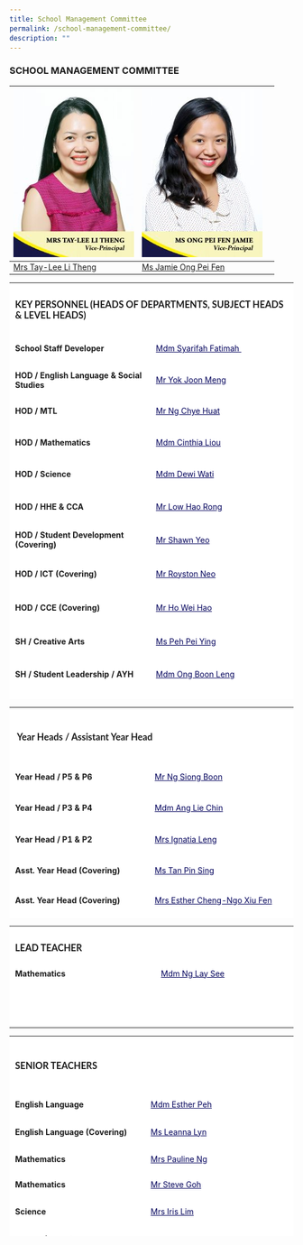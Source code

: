```yaml
---
title: School Management Committee
permalink: /school-management-committee/
description: ""
---
```

### SCHOOL MANAGEMENT COMMITTEE



|![](/images/Mrs-Tay-Lee-Li-Theng-214x300.jpg) | ![](/images/Ms-Ong-Pei-Fen-Jamie-214x300.jpg) |  |
| --- | ---| --- |
 | [Mrs Tay-Lee Li Theng](mailto:Lee_Li_Theng@schools.gov.sg) | [Ms Jamie Ong Pei Fen](mailto:Jamie_ONG@schools.gov.sg) |

<table style="box-sizing: inherit; border-collapse: collapse; border-spacing: 0px; max-width: 100%; height: 739px; width: 867.982px; background-color: rgb(255, 255, 255);" cellpadding="0" cellspacing="0" width="99.9985%" border="0" class="inner-table"><tbody style="box-sizing: inherit;"><tr style="box-sizing: inherit; background: rgb(255, 255, 255); height: 22px;"><td style="box-sizing: inherit; padding: 5px 10px; width: 858.008px; height: 22px;" colspan="2" class="xl65"><h3 style="box-sizing: inherit; font-family: Lato, sans-serif;"><strong style="box-sizing: inherit; font-weight: bold;">KEY PERSONNEL (HEADS OF DEPARTMENTS, SUBJECT HEADS &amp; LEVEL HEADS)</strong></h3></td></tr><tr style="box-sizing: inherit; background: rgb(230, 230, 230); height: 47px;"><td style="box-sizing: inherit; padding: 5px 10px; width: 407.187px; height: 47px; background-color: rgb(255, 255, 255);"><strong style="box-sizing: inherit; font-weight: bold;">School Staff Developer</strong></td><td style="box-sizing: inherit; padding: 5px 10px; width: 450.82px; height: 47px; background-color: rgb(255, 255, 255);"><a style="box-sizing: inherit; background-color: transparent; transition: all 0.25s ease-in-out 0s; text-decoration: underline; color: rgb(1, 0, 91);" href="mailto:syarifah_fatimah@moe.edu.sg">Mdm Syarifah Fatimah&nbsp;</a></td></tr><tr style="box-sizing: inherit; background: rgb(255, 255, 255); height: 45px;"><td style="box-sizing: inherit; padding: 5px 10px; width: 407.187px; height: 45px; background-color: rgb(255, 255, 255);"><strong style="box-sizing: inherit; font-weight: bold;">HOD / English Language &amp; Social Studies</strong></td><td style="box-sizing: inherit; padding: 5px 10px; width: 450.82px; height: 45px; background-color: rgb(255, 255, 255);"><a style="box-sizing: inherit; background-color: transparent; transition: all 0.25s ease-in-out 0s; text-decoration: underline; color: rgb(1, 0, 91);" href="mailto:yok_joon_meng@moe.edu.sg">Mr Yok Joon Meng</a></td></tr><tr style="box-sizing: inherit; background: rgb(230, 230, 230); height: 45px;"><td style="box-sizing: inherit; padding: 5px 10px; width: 407.187px; height: 45px; background-color: rgb(255, 255, 255);"><strong style="box-sizing: inherit; font-weight: bold;">HOD / MTL</strong></td><td style="box-sizing: inherit; padding: 5px 10px; width: 450.82px; height: 45px; background-color: rgb(255, 255, 255);"><a style="box-sizing: inherit; background-color: transparent; transition: all 0.25s ease-in-out 0s; text-decoration: underline; color: rgb(1, 0, 91);" href="mailto:ng_chye_huat@moe.edu.sg">Mr Ng Chye Huat</a></td></tr><tr style="box-sizing: inherit; background: rgb(255, 255, 255); height: 46px;"><td style="box-sizing: inherit; padding: 5px 10px; width: 407.187px; height: 46px; background-color: rgb(255, 255, 255);"><strong style="box-sizing: inherit; font-weight: bold;">HOD / Mathematics</strong></td><td style="box-sizing: inherit; padding: 5px 10px; width: 450.82px; height: 46px; background-color: rgb(255, 255, 255);"><a style="box-sizing: inherit; background-color: transparent; transition: all 0.25s ease-in-out 0s; text-decoration: underline; color: rgb(1, 0, 91);" href="mailto:liou_chew_yoong@moe.edu.sg">Mdm Cinthia Liou</a></td></tr><tr style="box-sizing: inherit; background: rgb(230, 230, 230); height: 47px;"><td style="box-sizing: inherit; padding: 5px 10px; width: 407.187px; height: 47px; background-color: rgb(255, 255, 255);"><strong style="box-sizing: inherit; font-weight: bold;">HOD / Science</strong></td><td style="box-sizing: inherit; padding: 5px 10px; width: 450.82px; height: 47px; background-color: rgb(255, 255, 255);"><a style="box-sizing: inherit; background-color: transparent; transition: all 0.25s ease-in-out 0s; text-decoration: underline; color: rgb(1, 0, 91);" href="mailto:dewi_wati_rahmat@moe.edu.sg">Mdm Dewi Wati</a></td></tr><tr style="box-sizing: inherit; background: rgb(255, 255, 255); height: 48px;"><td style="box-sizing: inherit; padding: 5px 10px; width: 407.187px; height: 48px; background-color: rgb(255, 255, 255);"><strong style="box-sizing: inherit; font-weight: bold;">HOD / HHE &amp; CCA</strong></td><td style="box-sizing: inherit; padding: 5px 10px; width: 450.82px; height: 48px; background-color: rgb(255, 255, 255);"><a style="box-sizing: inherit; background-color: transparent; transition: all 0.25s ease-in-out 0s; text-decoration: underline; color: rgb(1, 0, 91);" href="mailto:low_kok_chiah@moe.edu.sg">Mr Low Hao Rong</a></td></tr><tr style="box-sizing: inherit; background: rgb(230, 230, 230); height: 50px;"><td style="box-sizing: inherit; padding: 5px 10px; width: 407.187px; height: 50px; background-color: rgb(255, 255, 255);"><strong style="box-sizing: inherit; font-weight: bold;">HOD / Student Development (Covering)</strong></td><td style="box-sizing: inherit; padding: 5px 10px; width: 450.82px; height: 50px; background-color: rgb(255, 255, 255);"><a style="box-sizing: inherit; background-color: transparent; transition: all 0.25s ease-in-out 0s; text-decoration: underline; color: rgb(1, 0, 91);" href="mailto:yeo_chi_kin_shawn@moe.edu.sg">Mr Shawn Yeo</a></td></tr><tr style="box-sizing: inherit; background: rgb(255, 255, 255); height: 50px;"><td style="box-sizing: inherit; padding: 5px 10px; width: 407.187px; height: 50px; background-color: rgb(255, 255, 255);"><strong style="box-sizing: inherit; font-weight: bold;">HOD / ICT (Covering)</strong></td><td style="box-sizing: inherit; padding: 5px 10px; width: 450.82px; height: 50px; background-color: rgb(255, 255, 255);"><a style="box-sizing: inherit; background-color: transparent; transition: all 0.25s ease-in-out 0s; text-decoration: underline; color: rgb(1, 0, 91);" href="mailto:Royston_Neo_Li_Ren@moe.edu.sg">Mr Royston Neo</a></td></tr><tr style="box-sizing: inherit; background: rgb(230, 230, 230); height: 50px;"><td style="box-sizing: inherit; padding: 5px 10px; width: 407.187px; height: 50px; background-color: rgb(255, 255, 255);"><strong style="box-sizing: inherit; font-weight: bold;">HOD / CCE (Covering)</strong></td><td style="box-sizing: inherit; padding: 5px 10px; width: 450.82px; height: 50px; background-color: rgb(255, 255, 255);"><a style="box-sizing: inherit; background-color: transparent; transition: all 0.25s ease-in-out 0s; text-decoration: underline; color: rgb(1, 0, 91);" href="mailto:ho_wei_hao@moe.edu.sg"><span style="box-sizing: inherit;" id="cloak220af62f590afa6c1747480382569a8b">Mr Ho Wei Hao</span></a></td></tr><tr style="box-sizing: inherit; background: rgb(255, 255, 255); height: 51px;"><td style="box-sizing: inherit; padding: 5px 10px; width: 407.187px; height: 51px; background-color: rgb(255, 255, 255);"><strong style="box-sizing: inherit; font-weight: bold;">SH / Creative Arts</strong></td><td style="box-sizing: inherit; padding: 5px 10px; width: 450.82px; height: 51px; background-color: rgb(255, 255, 255);"><a style="box-sizing: inherit; background-color: transparent; transition: all 0.25s ease-in-out 0s; text-decoration: underline; color: rgb(1, 0, 91);" href="mailto:peh_pei_ying@moe.edu.sg">Ms Peh Pei Ying</a></td></tr><tr style="box-sizing: inherit; background: rgb(230, 230, 230); height: 10px;"><td style="box-sizing: inherit; padding: 5px 10px; width: 407.187px; height: 10px; background-color: rgb(255, 255, 255);"><p style="box-sizing: inherit; font-size: 1em;"><strong style="box-sizing: inherit; font-weight: bold;">SH / Student Leadership / AYH </strong></p></td><td style="box-sizing: inherit; padding: 5px 10px; width: 450.82px; height: 10px; background-color: rgb(255, 255, 255);"><p style="box-sizing: inherit; font-size: 1em;"><a style="box-sizing: inherit; background-color: transparent; transition: all 0.25s ease-in-out 0s; text-decoration: underline; color: rgb(1, 0, 91);" href="mailto:ong_boon_leng@moe.edu.sg">Mdm Ong Boon Leng</a></p></td></tr><tr style="box-sizing: inherit; background: rgb(255, 255, 255); height: 47px;"><td style="box-sizing: inherit; padding: 5px 10px; width: 407.187px; height: 47px; background-color: rgb(255, 255, 255);"><strong style="box-sizing: inherit; font-weight: bold;">SH/CCE (Covering)</strong></td><td style="box-sizing: inherit; padding: 5px 10px; width: 450.82px; height: 47px; background-color: rgb(255, 255, 255);"><a style="box-sizing: inherit; background-color: transparent; transition: all 0.25s ease-in-out 0s; text-decoration: underline; color: rgb(1, 0, 91);" href="mailto:tan_xin_hui_shelwyn@moe.edu.sg">Ms Shelwyn Tan</a></td></tr><tr style="box-sizing: inherit; background: rgb(230, 230, 230); height: 23px;"><td style="box-sizing: inherit; padding: 5px 10px; width: 407.187px; height: 23px; background-color: rgb(255, 255, 255);"><p style="box-sizing: inherit; font-size: 1em;"><strong style="box-sizing: inherit; font-weight: bold;">LH / English Language&nbsp;</strong></p></td><td style="box-sizing: inherit; padding: 5px 10px; width: 450.82px; height: 23px; background-color: rgb(255, 255, 255);"><p style="box-sizing: inherit; font-size: 1em;"><a style="box-sizing: inherit; background-color: transparent; transition: all 0.25s ease-in-out 0s; text-decoration: underline; color: rgb(1, 0, 91);" href="mailto:tan_eng_ling_catherine@moe.edu.sg">Mdm Catherine Tan</a></p></td></tr><tr style="box-sizing: inherit; background: rgb(255, 255, 255); height: 49px;"><td style="box-sizing: inherit; padding: 5px 10px; width: 407.187px; height: 49px; background-color: rgb(255, 255, 255);"><strong style="box-sizing: inherit; font-weight: bold;">LH / Chinese Language &amp; Culture</strong></td><td style="box-sizing: inherit; padding: 5px 10px; width: 450.82px; height: 49px; background-color: rgb(255, 255, 255);"><a style="box-sizing: inherit; background-color: transparent; transition: all 0.25s ease-in-out 0s; text-decoration: underline; color: rgb(1, 0, 91);" href="mailto:cai_hanfeng@moe.edu.sg">Mr Cai Hanfeng</a></td></tr><tr style="box-sizing: inherit; background: rgb(230, 230, 230); height: 43px;"><td style="box-sizing: inherit; padding: 5px 10px; width: 407.187px; height: 43px; background-color: rgb(255, 255, 255);"><strong style="box-sizing: inherit; font-weight: bold;">LH / Math </strong></td><td style="box-sizing: inherit; padding: 5px 10px; width: 450.82px; height: 43px; background-color: rgb(255, 255, 255);"><a style="box-sizing: inherit; background-color: transparent; transition: all 0.25s ease-in-out 0s; text-decoration: underline; color: rgb(1, 0, 91);" href="mailto:phang_yan_fen@moe.edu.sg">Mdm Chloe Phang</a></td></tr><tr style="box-sizing: inherit; background: rgb(255, 255, 255); height: 22px;"><td style="box-sizing: inherit; padding: 5px 10px; width: 407.187px; height: 22px; background-color: rgb(255, 255, 255);">&nbsp;</td><td style="box-sizing: inherit; padding: 5px 10px; width: 450.82px; height: 22px; background-color: rgb(255, 255, 255);">&nbsp;</td></tr><tr style="box-sizing: inherit; background: rgb(230, 230, 230); height: 22px;"><td style="box-sizing: inherit; padding: 5px 10px; width: 407.187px; height: 22px; background-color: rgb(255, 255, 255);">&nbsp;</td><td style="box-sizing: inherit; padding: 5px 10px; width: 450.82px; height: 22px; background-color: rgb(255, 255, 255);">&nbsp;</td></tr><tr style="box-sizing: inherit; background: rgb(255, 255, 255); height: 22px;"><td style="box-sizing: inherit; padding: 5px 10px; width: 407.187px; height: 22px; background-color: rgb(255, 255, 255);">&nbsp;</td><td style="box-sizing: inherit; padding: 5px 10px; width: 450.82px; height: 22px; background-color: rgb(255, 255, 255);">&nbsp;</td></tr></tbody></table>

<table style="box-sizing: inherit; border-collapse: collapse; border-spacing: 0px; max-width: 100%; height: 374px; width: 867.995px; background-color: rgb(255, 255, 255);" cellpadding="0" cellspacing="0" width="100%" border="0" class="inner-table"><tbody style="box-sizing: inherit;"><tr style="box-sizing: inherit; background: rgb(255, 255, 255); height: 86px;"><td style="box-sizing: inherit; padding: 5px 10px; width: 867.995px; height: 86px; background-color: rgb(255, 255, 255);" colspan="2" class="xl65"><h3 style="box-sizing: inherit; font-family: Lato, sans-serif;"><strong style="box-sizing: inherit; font-weight: bold;">&nbsp;Year Heads / Assistant Year Head</strong></h3></td></tr><tr style="box-sizing: inherit; background: rgb(230, 230, 230); height: 44px;"><td style="box-sizing: inherit; padding: 5px 10px; width: 412.37px; height: 44px; background-color: rgb(255, 255, 255);"><strong style="box-sizing: inherit; font-weight: bold;"><b style="box-sizing: inherit; font-weight: bold;">Year Head / P5 &amp; P6</b></strong></td><td style="box-sizing: inherit; padding: 5px 10px; width: 455.625px; height: 44px; background-color: rgb(255, 255, 255);"><a style="box-sizing: inherit; background-color: transparent; transition: all 0.25s ease-in-out 0s; text-decoration: underline; color: rgb(1, 0, 91);" href="mailto:ng_siong_boon@moe.edu.sg">Mr Ng Siong Boon</a></td></tr><tr style="box-sizing: inherit; background: rgb(255, 255, 255); height: 46px;"><td style="box-sizing: inherit; padding: 5px 10px; width: 412.37px; height: 46px; background-color: rgb(255, 255, 255);"><strong style="box-sizing: inherit; font-weight: bold;"><b style="box-sizing: inherit; font-weight: bold;">Year Head / P3 &amp; P4</b></strong></td><td style="box-sizing: inherit; padding: 5px 10px; width: 455.625px; height: 46px; background-color: rgb(255, 255, 255);"><a style="box-sizing: inherit; background-color: transparent; transition: all 0.25s ease-in-out 0s; text-decoration: underline; color: rgb(1, 0, 91);" href="mailto:ang_lie_chin@moe.edu.sg">Mdm Ang Lie Chin</a></td></tr><tr style="box-sizing: inherit; background: rgb(230, 230, 230); height: 45px;"><td style="box-sizing: inherit; padding: 5px 10px; width: 412.37px; height: 45px; background-color: rgb(255, 255, 255);"><strong style="box-sizing: inherit; font-weight: bold;">Year Head / P1 &amp; P2&nbsp;</strong></td><td style="box-sizing: inherit; padding: 5px 10px; width: 455.625px; height: 45px; background-color: rgb(255, 255, 255);"><a style="box-sizing: inherit; background-color: transparent; transition: all 0.25s ease-in-out 0s; text-decoration: underline; color: rgb(1, 0, 91);" href="mailto:wong_thin_wing_ignatia@moe.edu.sg">Mrs Ignatia Leng</a></td></tr><tr style="box-sizing: inherit; background: rgb(255, 255, 255); height: 45px;"><td style="box-sizing: inherit; padding: 5px 10px; width: 412.37px; height: 45px; background-color: rgb(255, 255, 255);"><strong style="box-sizing: inherit; font-weight: bold;"><b style="box-sizing: inherit; font-weight: bold;">Asst. Year Head (Covering)</b></strong></td><td style="box-sizing: inherit; padding: 5px 10px; width: 455.625px; height: 45px; background-color: rgb(255, 255, 255);"><a style="box-sizing: inherit; background-color: transparent; transition: all 0.25s ease-in-out 0s; text-decoration: underline; color: rgb(1, 0, 91);" href="mailto:tan_pin_sing@moe.edu.sg">Ms Tan Pin Sing</a></td></tr><tr style="box-sizing: inherit; background: rgb(230, 230, 230); height: 42px;"><td style="box-sizing: inherit; padding: 5px 10px; width: 412.37px; height: 42px; background-color: rgb(255, 255, 255);"><strong style="box-sizing: inherit; font-weight: bold;"><b style="box-sizing: inherit; font-weight: bold;">Asst. Year Head (Covering)</b></strong></td><td style="box-sizing: inherit; padding: 5px 10px; width: 455.625px; height: 42px; background-color: rgb(255, 255, 255);"><a style="box-sizing: inherit; background-color: transparent; transition: all 0.25s ease-in-out 0s; text-decoration: underline; color: rgb(1, 0, 91);" href="mailto:ngo_xiu_fen@moe.edu.sg">Mrs Esther Cheng-Ngo Xiu Fen</a></td></tr><tr style="box-sizing: inherit; background: rgb(255, 255, 255); height: 22px;"><td style="box-sizing: inherit; padding: 5px 10px; width: 412.37px; height: 22px; background-color: rgb(255, 255, 255);"><strong style="box-sizing: inherit; font-weight: bold;">&nbsp;</strong></td><td style="box-sizing: inherit; padding: 5px 10px; width: 455.625px; height: 22px; background-color: rgb(255, 255, 255);">&nbsp;</td></tr><tr style="box-sizing: inherit; background: rgb(230, 230, 230); height: 22px;"><td style="box-sizing: inherit; padding: 5px 10px; width: 412.37px; height: 22px; background-color: rgb(255, 255, 255);"><strong style="box-sizing: inherit; font-weight: bold;">&nbsp;</strong></td><td style="box-sizing: inherit; padding: 5px 10px; width: 455.625px; height: 22px; background-color: rgb(255, 255, 255);">&nbsp;</td></tr><tr style="box-sizing: inherit; background: rgb(255, 255, 255); height: 22px;"><td style="box-sizing: inherit; padding: 5px 10px; width: 412.37px; height: 22px; background-color: rgb(255, 255, 255);"><strong style="box-sizing: inherit; font-weight: bold;">&nbsp;</strong></td><td style="box-sizing: inherit; padding: 5px 10px; width: 455.625px; height: 22px; background-color: rgb(255, 255, 255);">&nbsp;</td></tr></tbody></table>

<table style="box-sizing: inherit; border-collapse: collapse; border-spacing: 0px; max-width: 100%; width: 867.995px; background-color: rgb(255, 255, 255);" cellpadding="0" cellspacing="0" width="100%" border="0" class="inner-table"><tbody style="box-sizing: inherit;"><tr style="box-sizing: inherit; background: rgb(255, 255, 255);"><td style="box-sizing: inherit; padding: 5px 10px; width: 867.995px; background-color: rgb(255, 255, 255);" height="20" colspan="2" class="xl65"><h3 style="box-sizing: inherit; font-family: Lato, sans-serif;"><strong style="box-sizing: inherit; font-weight: bold;">LEAD TEACHER</strong></h3></td></tr><tr style="box-sizing: inherit; background: rgb(230, 230, 230);"><td style="box-sizing: inherit; padding: 5px 10px; width: 415.951px; background-color: rgb(255, 255, 255);" height="20"><strong style="box-sizing: inherit; font-weight: bold;">Mathematics</strong></td><td style="box-sizing: inherit; padding: 5px 10px; width: 452.044px; background-color: rgb(255, 255, 255);"><a style="box-sizing: inherit; background-color: transparent; transition: all 0.25s ease-in-out 0s; text-decoration: underline; color: rgb(1, 0, 91);" href="mailto:ng_lay_see_a@moe.edu.sg">Mdm Ng Lay See</a></td></tr><tr style="box-sizing: inherit; background: rgb(255, 255, 255);"><td style="box-sizing: inherit; padding: 5px 10px; width: 415.951px; background-color: rgb(255, 255, 255);"><strong style="box-sizing: inherit; font-weight: bold;">&nbsp;</strong></td><td style="box-sizing: inherit; padding: 5px 10px; width: 452.044px; background-color: rgb(255, 255, 255);">&nbsp;</td></tr><tr style="box-sizing: inherit; background: rgb(230, 230, 230);"><td style="box-sizing: inherit; padding: 5px 10px; width: 415.951px; background-color: rgb(255, 255, 255);"><strong style="box-sizing: inherit; font-weight: bold;">&nbsp;</strong></td><td style="box-sizing: inherit; padding: 5px 10px; width: 452.044px; background-color: rgb(255, 255, 255);">&nbsp;</td></tr><tr style="box-sizing: inherit; background: rgb(255, 255, 255);"><td style="box-sizing: inherit; padding: 5px 10px; width: 415.951px; background-color: rgb(255, 255, 255);"><strong style="box-sizing: inherit; font-weight: bold;">&nbsp;</strong></td><td style="box-sizing: inherit; padding: 5px 10px; width: 452.044px; background-color: rgb(255, 255, 255);">&nbsp;</td></tr></tbody></table>

<table style="box-sizing: inherit; border-collapse: collapse; border-spacing: 0px; max-width: 100%; height: 355px; width: 866.953px; background-color: rgb(255, 255, 255);" cellpadding="0" cellspacing="0" width="99.8807%" border="0" class="inner-table"><colgroup style="box-sizing: inherit;"><col style="box-sizing: inherit;" width="64" span="3"></colgroup><tbody style="box-sizing: inherit;"><tr style="box-sizing: inherit; background: rgb(255, 255, 255); height: 86px;"><td style="box-sizing: inherit; padding: 5px 10px; width: 862.812px; height: 86px; background-color: rgb(255, 255, 255);" height="20" colspan="2" class="xl65"><h3 style="box-sizing: inherit; font-family: Lato, sans-serif;"><strong style="box-sizing: inherit; font-weight: bold;">SENIOR TEACHERS</strong></h3></td></tr><tr style="box-sizing: inherit; background: rgb(230, 230, 230); height: 38px;"><td style="box-sizing: inherit; padding: 5px 10px; width: 418.008px; height: 38px; background-color: rgb(255, 255, 255);" height="20"><strong style="box-sizing: inherit; font-weight: bold;">English Language</strong></td><td style="box-sizing: inherit; padding: 5px 10px; width: 444.805px; height: 38px; background-color: rgb(255, 255, 255);"><a style="box-sizing: inherit; background-color: transparent; transition: all 0.25s ease-in-out 0s; text-decoration: underline; color: rgb(1, 0, 91);" href="mailto:peh_soh_kuen@moe.edu.sg">Mdm Esther Peh</a></td></tr><tr style="box-sizing: inherit; background: rgb(255, 255, 255); height: 40px;"><td style="box-sizing: inherit; padding: 5px 10px; width: 418.008px; height: 40px; background-color: rgb(255, 255, 255);"><strong style="box-sizing: inherit; font-weight: bold;">English Language (Covering)</strong></td><td style="box-sizing: inherit; padding: 5px 10px; width: 444.805px; height: 40px; background-color: rgb(255, 255, 255);"><a style="box-sizing: inherit; background-color: transparent; transition: all 0.25s ease-in-out 0s; text-decoration: underline; color: rgb(1, 0, 91);" href="mailto:leanna_lyn_gaffar@moe.edu.sg" title="[GMCP] Compose a new mail to Mdm Ang Lie Chin">Ms Leanna Lyn</a></td></tr><tr style="box-sizing: inherit; background: rgb(230, 230, 230); height: 36px;"><td style="box-sizing: inherit; padding: 5px 10px; width: 418.008px; height: 36px; background-color: rgb(255, 255, 255);" height="20"><strong style="box-sizing: inherit; font-weight: bold;">Mathematics</strong></td><td style="box-sizing: inherit; padding: 5px 10px; width: 444.805px; height: 36px; background-color: rgb(255, 255, 255);"><a style="box-sizing: inherit; background-color: transparent; transition: all 0.25s ease-in-out 0s; text-decoration: underline; color: rgb(1, 0, 91);" href="mailto:neoh_swee_lan_pauline@moe.edu.sg">Mrs Pauline Ng</a></td></tr><tr style="box-sizing: inherit; background: rgb(255, 255, 255); height: 35px;"><td style="box-sizing: inherit; padding: 5px 10px; width: 418.008px; height: 35px; background-color: rgb(255, 255, 255);"><strong style="box-sizing: inherit; font-weight: bold;">Mathematics</strong></td><td style="box-sizing: inherit; padding: 5px 10px; width: 444.805px; height: 35px; background-color: rgb(255, 255, 255);"><a style="box-sizing: inherit; background-color: transparent; transition: all 0.25s ease-in-out 0s; text-decoration: underline; color: rgb(1, 0, 91);">Mr Steve Goh</a></td></tr><tr style="box-sizing: inherit; background: rgb(230, 230, 230); height: 40px;"><td style="box-sizing: inherit; padding: 5px 10px; width: 418.008px; height: 40px; background-color: rgb(255, 255, 255);" height="20"><strong style="box-sizing: inherit; font-weight: bold;">Science</strong></td><td style="box-sizing: inherit; padding: 5px 10px; width: 444.805px; height: 40px; background-color: rgb(255, 255, 255);"><a style="box-sizing: inherit; background-color: transparent; transition: all 0.25s ease-in-out 0s; text-decoration: underline; color: rgb(1, 0, 91);" href="mailto:goh_hong_buay@moe.edu.sg">Mrs Iris Lim</a></td></tr><tr style="box-sizing: inherit; background: rgb(255, 255, 255); height: 38px;"><td style="box-sizing: inherit; padding: 5px 10px; width: 418.008px; height: 38px; background-color: rgb(255, 255, 255);"><strong style="box-sizing: inherit; font-weight: bold;">Ed Sup (Covering)</strong></td><td style="box-sizing: inherit; padding: 5px 10px; width: 444.805px; height: 38px; background-color: rgb(255, 255, 255);"><a style="box-sizing: inherit; background-color: transparent; transition: all 0.25s ease-in-out 0s; text-decoration: underline; color: rgb(1, 0, 91);" href="mailto:siti_nuraishah_rosli@moe.edu.sg" title="[GMCP] Compose a new mail to Mdm Ang Lie Chin">Mdm Siti Nuraishah</a></td></tr><tr style="box-sizing: inherit; background: rgb(230, 230, 230); height: 42px;"><td style="box-sizing: inherit; padding: 5px 10px; width: 418.008px; height: 42px; background-color: rgb(255, 255, 255);"><strong style="box-sizing: inherit; font-weight: bold;">&nbsp;Chinese</strong></td><td style="box-sizing: inherit; padding: 5px 10px; width: 444.805px; height: 42px; background-color: rgb(255, 255, 255);">&nbsp;<a style="box-sizing: inherit; background-color: transparent; transition: all 0.25s ease-in-out 0s; text-decoration: underline; color: rgb(1, 0, 91);" href="mailto:mu_zhiming@moe.edu.sg">Mr Mu Zhiming</a></td></tr></tbody></table>